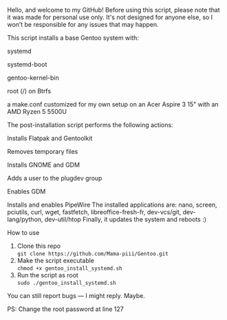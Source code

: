 Hello, and welcome to my GitHub!
Before using this script, please note that it was made for personal use only. It's not designed for anyone else, so I won’t be responsible for any issues that may happen.

This script installs a base Gentoo system with:

systemd

systemd-boot

gentoo-kernel-bin

root (/) on Btrfs

a make.conf customized for my own setup on an Acer Aspire 3 15" with an AMD Ryzen 5 5500U

The post-installation script performs the following actions:

Installs Flatpak and Gentoolkit

Removes temporary files

Installs GNOME and GDM

Adds a user to the plugdev group

Enables GDM

Installs and enables PipeWire
The installed applications are: nano, screen, pciutils, curl, wget, fastfetch, libreoffice-fresh-fr, dev-vcs/git, dev-lang/python, dev-util/htop
Finally, it updates the system and reboots :)

How to use
1. Clone this repo  
   `git clone https://github.com/Mama-piii/Gentoo.git`
2. Make the script executable  
   `chmod +x gentoo_install_systemd.sh`
3. Run the script as root  
   `sudo ./gentoo_install_systemd.sh`

You can still report bugs — I might reply. Maybe.


PS: Change the root password at line 127
